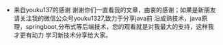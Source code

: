 - 来自youku137的感谢
    谢谢你们一直看我的文章，由衷的感谢；如果是新朋友请关注我的微信公众号youku1327,致力于分享java前
    沿成熟技术，java原理，springboot,分布式等后端技术，您的观看就是对我最大的支持，这样我才更有动力
    学习新技术分享给大家。